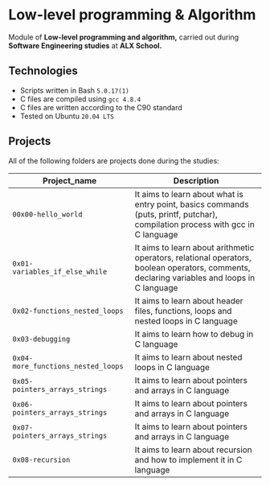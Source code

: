 # Low-level programming & Algorithm

Module of **Low-level programming and algorithm,** carried out during **Software Engineering studies** at **ALX School.**

## Technologies
* Scripts written in Bash `5.0.17(1)`
* C files are compiled using `gcc 4.8.4`
* C files are written according to the C90 standard
* Tested on Ubuntu `20.04 LTS`

## Projects
All of the following folders are projects done during the studies:

| Project_name | Description |
| -------- | ----------- |
| `00x00-hello_world` | It aims to learn about what is entry point, basics commands (puts, printf, putchar), compilation process with gcc in C language|
| `0x01-variables_if_else_while` | It aims to learn about arithmetic operators, relational operators, boolean operators, comments, declaring variables and loops in C language |
| `0x02-functions_nested_loops` | It aims to learn about header files, functions, loops and nested loops in C language |
| `0x03-debugging` | It aims to learn how to debug in C language |
| `0x04-more_functions_nested_loops` | It aims to learn about nested loops in C language |
| `0x05-pointers_arrays_strings` | It aims to learn about pointers and arrays in C language |
| `0x06-pointers_arrays_strings` | It aims to learn about pointers and arrays in C language |
| `0x07-pointers_arrays_strings` | It aims to learn about pointers and arrays in C language |
| `0x08-recursion` | It aims to learn about recursion and how to implement it in C language |
